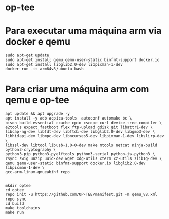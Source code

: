 # op-tee

# Para executar uma máquina arm via docker e qemu

	sudo apt-get update
 	sudo apt-get install qemu qemu-user-static binfmt-support docker.io
  	sudo apt-get install libglib2.0-dev libpixman-1-dev
  	docker run -it arm64v8/ubuntu bash

  # Para criar uma máquina arm com qemu e op-tee

	apt update && apt upgrade -y
	apt install -y adb acpica-tools  autoconf automake bc \
	bison build-essential ccache cpio cscope curl device-tree-compiler \
	e2tools expect fastboot flex ftp-upload gdisk git libattr1-dev \
	libcap-ng-dev libfdt-dev libftdi-dev libglib2.0-dev libgmp3-dev \
	libhidapi-dev libmpc-dev libncurses5-dev libpixman-1-dev libslirp-dev \
	libssl-dev libtool libusb-1.0-0-dev make mtools netcat ninja-build python3-cryptography \
	python3-pip python3-pyelftools python3-serial python-is-python3 \
	rsync swig unzip uuid-dev wget xdg-utils xterm xz-utils zlib1g-dev \
	qemu qemu-user-static binfmt-support docker.io libglib2.0-dev libpixman-1-dev \
	gcc-arm-linux-gnueabihf repo


	mkdir optee
	cd optee
	repo init -u https://github.com/OP-TEE/manifest.git -m qemu_v8.xml
	repo sync
	cd build
	make toolchains
	make run

